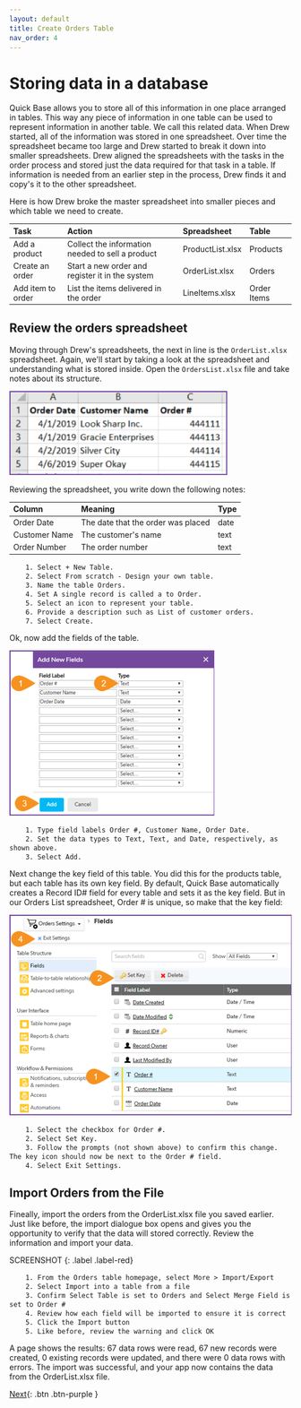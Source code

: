 ```yaml
---
layout: default
title: Create Orders Table
nav_order: 4
---
```


# Storing data in a database

Quick Base allows you to store all of this information in one place arranged in tables. This way any piece of information in one table can be used to represent information in another table. We call this related data. When Drew started, all of the information was stored in one spreadsheet. Over time the spreadsheet became too large and Drew started to break it down into smaller spreadsheets. Drew aligned the spreadsheets with the tasks in the order process and stored just the data required for that task in a table. If information is needed from an earlier step in the process, Drew finds it and copy's it to the other spreadsheet.

Here is how Drew broke the master spreadsheet into smaller pieces and which table we need to create.

| Task | Action | Spreadsheet | Table | 
|:-----|:-------|:------------|:------|
| Add a product | Collect the information needed to sell a product | ProductList.xlsx | Products |
| Create an order | Start a new order and register it in the system | OrderList.xlsx | Orders | 
| Add item to order | List the items delivered in the order | LineItems.xlsx | Order Items |

## Review the orders spreadsheet

Moving through Drew's spreadsheets, the next in line is the `OrderList.xlsx` spreadsheet. Again, we'll start by taking a look at the spreadsheet and understanding what is stored inside. Open the `OrdersList.xlsx` file and take notes about its structure.

![](assets/images/ordersTable.png)

Reviewing the spreadsheet, you write down the following notes:

| Column | Meaning | Type |
|:-|:-|:-|
| Order Date | The date that the order was placed | date |
| Customer Name | The customer's name| text |
| Order Number | The order number | text |

~~~
    1. Select + New Table.  
    2. Select From scratch - Design your own table.
    3. Name the table Orders.
    4. Set A single record is called a to Order.
    5. Select an icon to represent your table. 
    6. Provide a description such as List of customer orders.
    7. Select Create.
~~~

Ok, now add the fields of the table.

![](assets/images/ordersFields.png)

~~~
    1. Type field labels Order #, Customer Name, Order Date. 
    2. Set the data types to Text, Text, and Date, respectively, as shown above. 
    3. Select Add. 
~~~

Next change the key field of this table. You did this for the products table, but each table has its own key field. By default, Quick Base automatically creates a Record ID# field for every table and sets it as the key field. But in our Orders List spreadsheet, Order # is unique, so make that the key field:

![](assets/images/ordersKeyField.png)

~~~
    1. Select the checkbox for Order #.
    2. Select Set Key.
    3. Follow the prompts (not shown above) to confirm this change. The key icon should now be next to the Order # field.  
    4. Select Exit Settings.
~~~

## Import Orders from the File

Fineally, import the orders from the OrderList.xlsx file you saved earlier. Just like before, the import dialogue box opens and gives you the opportunity to verify that the data will stored correctly. Review the information and import your data.

SCREENSHOT
{: .label .label-red}

~~~
    1. From the Orders table homepage, select More > Import/Export
    2. Select Import into a table from a file
    3. Confirm Select Table is set to Orders and Select Merge Field is set to Order #
    4. Review how each field will be imported to ensure it is correct
    5. Click the Import button
    5. Like before, review the warning and click OK
~~~

A page shows the results: 67 data rows were read, 67 new records were created, 0 existing records were updated, and there were 0 data rows with errors. The import was successful, and your app now contains the data from the OrderList.xlsx file. 

[Next](createItems.html){: .btn .btn-purple }